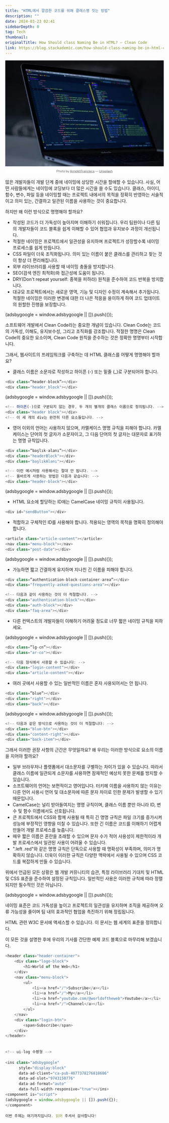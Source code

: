 ```yaml
---
title: "HTML에서 깔끔한 코드를 위해 클래스명 짓는 방법"
description: ""
date: 2024-03-23 02:41
sidebarDepth: 0
tag: Tech
thumbnail:
originalTitle: How Should class Naming Be in HTML? — Clean Code
link: https://blog.stackademic.com/how-should-class-naming-be-in-html-clean-code-3b13e86f58b1
---
```


![How-Should-class-Naming-Be-in-HTML?](./img/How-Should-class-Naming-Be-in-HTML0.png)

많은 개발자들이 개발 단계 중에 네이밍에 상당한 시간을 할애할 수 있습니다. 사실, 어떤 사람들에게는 네이밍에 코딩보다 더 많은 시간을 쓸 수도 있습니다. 클래스, 아이디, 함수, 변수, 파일 등을 네이밍할 때는 프로젝트 내에서의 목적을 정확히 반영하는 서술적이고 의미 있는, 간결하고 일관된 이름을 사용하는 것이 중요합니다.

하지만 왜 이런 방식으로 명명해야 할까요?

- 작성된 코드가 더 가독성이 높아지며 이해하기 쉬워집니다. 우리 팀원이나 다른 팀의 개발자들이 코드 블록을 쉽게 이해할 수 있어 협업과 유지보수 과정이 개선됩니다.
- 적절한 네이밍은 프로젝트에서 일관성을 유지하며 프로젝트가 성장할수록 네이밍 프로세스를 쉽게 만듭니다.
- CSS 파일이 더욱 조직화됩니다. 의미 있는 이름이 붙은 클래스를 관리하고 찾는 것이 항상 더 편리해집니다.
- 외부 라이브러리를 사용할 때 네이밍 충돌을 방지합니다.
- SEO(검색 엔진 최적화)와 접근성에 도움이 됩니다.
- DRY(Don't repeat yourself: 중복을 피하라) 원칙을 준수하여 코드 반복을 방지합니다.
- 대규모 프로젝트에서는 새로운 영역, 기능 및 디자인 수정이 계속해서 추가됩니다. 적절한 네이밍은 이러한 변경에 대한 더 나은 적응을 용이하게 하여 코드 업데이트의 원할한 진행을 보장합니다.

<!-- ui-log 수평형 -->

<ins class="adsbygoogle"
      style="display:block"
      data-ad-client="ca-pub-4877378276818686"
      data-ad-slot="9743150776"
      data-ad-format="auto"
      data-full-width-responsive="true"></ins>
<component is="script">
(adsbygoogle = window.adsbygoogle || []).push({});
</component>

소프트웨어 개발에서 Clean Code라는 중요한 개념이 있습니다. Clean Code는 코드의 가독성, 이해도, 유지보수성, 그리고 조직화를 강조합니다. 적절한 명명은 Clean Code의 중요한 요소이며, Clean Code 원칙을 준수하는 것은 정확한 명명부터 시작합니다.

그래서, 웹사이트의 프레임워크를 구축하는 데 HTML 클래스를 어떻게 명명해야 할까요?

- 클래스 이름은 소문자로 작성하고 하이픈 (-) 또는 밑줄 (\_)로 구분되어야 합니다.

```js
<div class=”header-block”></div>
<div class="header_block"></div>
```

<!-- ui-log 수평형 -->

<ins class="adsbygoogle"
      style="display:block"
      data-ad-client="ca-pub-4877378276818686"
      data-ad-slot="9743150776"
      data-ad-format="auto"
      data-full-width-responsive="true"></ins>
<component is="script">
(adsbygoogle = window.adsbygoogle || []).push({});
</component>

```js
<!-- 하이픈(-)으로 구분되지 않는 경우, 두 개의 별개의 클래스 이름으로 정의됩니다. -->
<div class="header block"></div>
<!-- 이 세 개의 div는 완전히 다른 요소들입니다. -->
```

- 영어 이외의 언어는 사용하지 않으며, 카멜케이스 명명 규칙을 피해야 합니다. 카멜케이스는 단어의 첫 글자가 소문자이고, 그 다음 단어의 첫 글자는 대문자로 표기하는 명명 규칙입니다.

```js
<div class=”başlık-alanı”></div>
<div class="headerBlock"></div>
<div class="başlıkAlanı"></div>
```

```js
<!-- 이런 예시처럼 사용해서는 절대 안 됩니다. -->
<!-- 올바르게 사용하는 방법은 다음과 같습니다: -->
<div class="header-block"></div>
```

<!-- ui-log 수평형 -->

<ins class="adsbygoogle"
      style="display:block"
      data-ad-client="ca-pub-4877378276818686"
      data-ad-slot="9743150776"
      data-ad-format="auto"
      data-full-width-responsive="true"></ins>
<component is="script">
(adsbygoogle = window.adsbygoogle || []).push({});
</component>

- HTML 요소에 할당하는 ID에는 CamelCase 네이밍 규칙이 사용됩니다.

```js
<div id="sendButton"></div>
```

- 적합하고 구체적인 ID를 사용해야 합니다. 적용되는 영역의 목적을 명확히 정의해야 합니다.

```js
<article class="article-content"></article>
<nav class="menu-block"></nav>
<div class="post-date"></div>
```

<!-- ui-log 수평형 -->

<ins class="adsbygoogle"
      style="display:block"
      data-ad-client="ca-pub-4877378276818686"
      data-ad-slot="9743150776"
      data-ad-format="auto"
      data-full-width-responsive="true"></ins>
<component is="script">
(adsbygoogle = window.adsbygoogle || []).push({});
</component>

- 가능하면 짧고 간결하게 유지하며 지나친 긴 이름을 피해야 합니다.

```js
<div class=”authentication-block-container-area”></div>
<div class="frequently-asked-questions-area"></div>
```

```js
<!-- 다음과 같이 사용하는 것이 더 적절합니다. -->
<div class="authentication-block"></div>
<div class="auth-block"></div>
<div class="faq-area"></div>
```

- 다른 컨텍스트의 개발자들이 이해하기 어려울 정도로 너무 짧은 네이밍 규칙을 피하세요.

<!-- ui-log 수평형 -->

<ins class="adsbygoogle"
      style="display:block"
      data-ad-client="ca-pub-4877378276818686"
      data-ad-slot="9743150776"
      data-ad-format="auto"
      data-full-width-responsive="true"></ins>
<component is="script">
(adsbygoogle = window.adsbygoogle || []).push({});
</component>

```js
<div class=”lg-cn”></div>
<div class="ar-co"></div>
```

```js
<!-- 다음 형식에서 사용할 수 있습니다: -->
<div class="login-content"></div>
<div class="article-content"></div>
```

- 여러 곳에서 사용할 수 있는 일반적인 이름은 혼자 사용되어서는 안 됩니다.

```js
<div class=”blue”></div>
<div class="right"></div>
<div class="back"></div>
```

<!-- ui-log 수평형 -->

<ins class="adsbygoogle"
      style="display:block"
      data-ad-client="ca-pub-4877378276818686"
      data-ad-slot="9743150776"
      data-ad-format="auto"
      data-full-width-responsive="true"></ins>
<component is="script">
(adsbygoogle = window.adsbygoogle || []).push({});
</component>

```js
<!-- 다음과 같은 방식으로 사용하는 것이 더 적절합니다: -->
<div class="blue-btn"></div>
<div class="content-right"></div>
<div class="back-item"></div>
```

그래서 이러한 권장 사항의 근간은 무엇일까요? 왜 우리는 이러한 방식으로 요소의 이름을 지어야 할까요?

- 일부 브라우저나 플랫폼에서 대소문자를 구별하는 차이가 있을 수 있습니다. 따라서 클래스 이름에 일관되게 소문자를 사용하면 잠재적인 예상치 못한 문제를 방지할 수 있습니다.
- 소프트웨어의 언어는 보편적이고 영어입니다. 터키헤 이름을 사용하지 않는 이유는 다른 언어 사용시 언어 및 대소문자에 따른 문자 차이로 인한 문제가 발생할 수 있기 때문입니다.
- CamelCase는 널리 받아들여지는 명명 규칙이며, 클래스 이름 뿐만 아니라 ID, 변수 및 함수 이름에서도 선호됩니다.
- 큰 프로젝트에서 CSS와 함께 사용될 때 특히 긴 명명 규칙은 파일 크기를 증가시켜 성능에 부정적인 영향을 미칠 수 있습니다. 또한 긴 이름은 코드를 이해하기 어렵게 만들어 개발 프로세스를 늦춥니다.
- 매우 짧은 이름은 혼란을 초래할 수 있으며 문자 수가 적어 사용성이 제한적이라 개발 프로세스에서 일관된 사용이 어려울 수 있습니다.
- ".left .red"와 같은 명명 규칙은 단독으로 사용할 때 명확성이 부족하며, 의미가 명확하지 않습니다. 더욱이 이러한 규칙은 다양한 맥락에서 사용될 수 있으며 CSS 코드를 복잡하게 만들 수 있습니다.

위에서 언급된 모든 상황은 웹 개발 커뮤니티의 습관, 특정 라이브러리 기대치 및 HTML 및 CSS 표준을 준수하여 설정된 규칙입니다. 일반적인 사용은 이러한 규칙에 따라 정렬되지만 필수적인 것은 아닙니다.

<!-- ui-log 수평형 -->

<ins class="adsbygoogle"
      style="display:block"
      data-ad-client="ca-pub-4877378276818686"
      data-ad-slot="9743150776"
      data-ad-format="auto"
      data-full-width-responsive="true"></ins>
<component is="script">
(adsbygoogle = window.adsbygoogle || []).push({});
</component>

네이밍 표준은 코드 가독성을 높이고 프로젝트의 일관성을 유지하며 조직을 제공하며 오류 가능성을 줄이며 팀 내의 효과적인 협업을 촉진하기 위해 정립됩니다.

HTML 관련 W3C 문서에 액세스할 수 있습니다. 이 문서는 웹 세계의 표준을 정의합니다.

이 모든 것을 설명한 후에 우리의 기사를 간단한 예제 코드 블록으로 마무리해 보겠습니다.

```js
<header class="header-container">
    <div class="logo-block">
        <h1>World of the Web</h1>
    </div>
    <nav class="menu-block">
        <ul>
            <li><a href="/">Subscribe</a></li>
            <li><a href="/">My</a></li>
            <li><a href="youtube.com/@worldoftheweb">Youtube</a></li>
            <li><a href="/">Channel</a></li>
        </ul>
    </nav>
    <div class="login-btn">
        <span>Subscribe</span>
    </div>
</header>


<!-- ui-log 수평형 -->

<ins class="adsbygoogle"
      style="display:block"
      data-ad-client="ca-pub-4877378276818686"
      data-ad-slot="9743150776"
      data-ad-format="auto"
      data-full-width-responsive="true"></ins>
<component is="script">
(adsbygoogle = window.adsbygoogle || []).push({});
</component>

이번 주제는 여기까지입니다. 읽어 주셔서 감사합니다!


